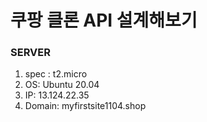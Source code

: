 # 쿠팡 클론 API 설계해보기
### SERVER
1. spec : t2.micro
2. OS: Ubuntu 20.04
3. IP: 13.124.22.35
4. Domain: myfirstsite1104.shop
